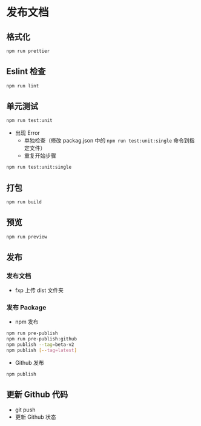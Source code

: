 # 发布文档

## 格式化

```sh
npm run prettier
```

## Eslint 检查

```sh
npm run lint
```

## 单元测试

```sh
npm run test:unit
```

- 出现 Error
  - 单独检查（修改 packag.json 中的 `npm run test:unit:single` 命令到指定文件）
  - 重复开始步骤

```sh
npm run test:unit:single
```

## 打包

```sh
npm run build
```

## 预览

```sh
npm run preview
```

## 发布

### 发布文档

- fxp 上传 dist 文件夹

### 发布 Package

- npm 发布

```sh
npm run pre-publish
npm run pre-publish:github
npm publish --tag=beta-v2
npm publish [--tag=latest]
```

- Github 发布

```sh
npm publish
```

## 更新 Github 代码

- git push
- 更新 Github 状态
